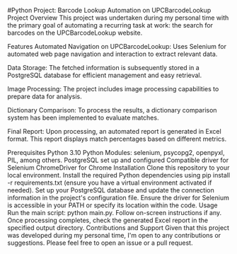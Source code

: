 #Python Project: Barcode Lookup Automation on UPCBarcodeLookup
Project Overview
This project was undertaken during my personal time with the primary goal of automating a recurring task at work: the search for barcodes on the UPCBarcodeLookup website.

Features
Automated Navigation on UPCBarcodeLookup: Uses Selenium for automated web page navigation and interaction to extract relevant data.

Data Storage: The fetched information is subsequently stored in a PostgreSQL database for efficient management and easy retrieval.

Image Processing: The project includes image processing capabilities to prepare data for analysis.

Dictionary Comparison: To process the results, a dictionary comparison system has been implemented to evaluate matches.

Final Report: Upon processing, an automated report is generated in Excel format. This report displays match percentages based on different metrics.

Prerequisites
Python 3.10
Python Modules: selenium, psycopg2, openpyxl, PIL, among others.
PostgreSQL set up and configured
Compatible driver for Selenium ChromeDriver for Chrome
Installation
Clone this repository to your local environment.
Install the required Python dependencies using pip install -r requirements.txt (ensure you have a virtual environment activated if needed).
Set up your PostgreSQL database and update the connection information in the project's configuration file.
Ensure the driver for Selenium is accessible in your PATH or specify its location within the code.
Usage
Run the main script: python main.py.
Follow on-screen instructions if any.
Once processing completes, check the generated Excel report in the specified output directory.
Contributions and Support
Given that this project was developed during my personal time, I'm open to any contributions or suggestions. Please feel free to open an issue or a pull request.
